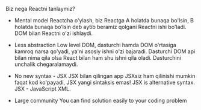 Biz nega Reactni tanlaymiz?

- Mental model
  Reactcha o'ylash, biz Reactga A holatda bunaqa bo'lsin, B holatda bunaqa bo'lsin deb aytib beramiz qolgani Reactni ishi bo'ladi. DOM bilan Reactni o'zi ishlaydi.

- Less abstraction
  Low level DOM, dasturchi hamda DOM o'rtasiga kamroq narsa qo'yadi, ya'ni asosiy ishni o'zi bajaradi. Dasturchi DOM api bilan nima qila olsa React bilan ham shu ishni qila oladi. Dasturchini unchalik chegaralamaydi.

- No new syntax - JSX
  JSX bilan qilingan app JSXsiz ham qilinishi mumkin faqat kod ko'payadi, JSX yangi sintaksis emas!
  JSX is alternative syntax.
  JSX - JavaScript XML.

- Large community
  You can find solution easily to your coding problem
